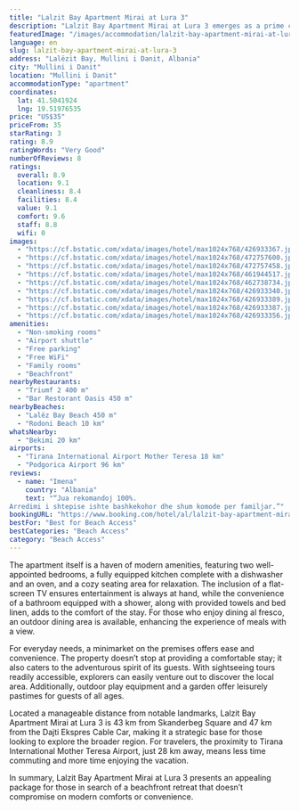 ```yaml
---
title: "Lalzit Bay Apartment Mirai at Lura 3"
description: "Lalzit Bay Apartment Mirai at Lura 3 emerges as a prime choice for travelers seeking a blend of comfort and convenience in Mullini i Danit."
featuredImage: "/images/accommodation/lalzit-bay-apartment-mirai-at-lura-3-426933367.jpg"
language: en
slug: lalzit-bay-apartment-mirai-at-lura-3
address: "Lalëzit Bay, Mullini i Danit, Albania"
city: "Mullini i Danit"
location: "Mullini i Danit"
accommodationType: "apartment"
coordinates:
  lat: 41.5041924
  lng: 19.51976535
price: "US$35"
priceFrom: 35
starRating: 3
rating: 8.9
ratingWords: "Very Good"
numberOfReviews: 8
ratings:
  overall: 8.9
  location: 9.1
  cleanliness: 8.4
  facilities: 8.4
  value: 9.1
  comfort: 9.6
  staff: 8.8
  wifi: 0
images:
  - "https://cf.bstatic.com/xdata/images/hotel/max1024x768/426933367.jpg?k=9199d08e8e62564ec6e3629256d898851cf3aa75df46a0c60cdbf6e08a7063c8&o=&hp=1"
  - "https://cf.bstatic.com/xdata/images/hotel/max1024x768/472757600.jpg?k=12b4d12a3e633ae982034cf4001f126723d0dc9165f2e695c7dcb7e52bf7c352&o=&hp=1"
  - "https://cf.bstatic.com/xdata/images/hotel/max1024x768/472757458.jpg?k=c5e5eb248e5423aab700e43a972b5e295c6df5c4105f3394d57f626814ed4c4c&o=&hp=1"
  - "https://cf.bstatic.com/xdata/images/hotel/max1024x768/461944517.jpg?k=ad0bf0b3ad8e3ec27092ffeb011ddf69ad793cc7fdd1e7090a668fd6cb76b048&o=&hp=1"
  - "https://cf.bstatic.com/xdata/images/hotel/max1024x768/462738734.jpg?k=11eb63bd132fa1b5d4930d7034eba1ee435e83041d229a69f986591942376b9a&o=&hp=1"
  - "https://cf.bstatic.com/xdata/images/hotel/max1024x768/426933340.jpg?k=a6fc3e52a5f0fd990fdbdfb0d13244b8736c19be52920f04cbe9341d771a2235&o=&hp=1"
  - "https://cf.bstatic.com/xdata/images/hotel/max1024x768/426933389.jpg?k=289f78d44938ea7eaeb340f8d600ea29ebe36928a9df09f914126ac852870d2f&o=&hp=1"
  - "https://cf.bstatic.com/xdata/images/hotel/max1024x768/426933387.jpg?k=b771992abe263c6696f3d320efa249bcad433db63b48a37a23dce76fd4184742&o=&hp=1"
  - "https://cf.bstatic.com/xdata/images/hotel/max1024x768/426933356.jpg?k=6e1b14f1ec0f86421d18a91968b2e6dcefa5ba74d111dceca38c04c0726e8daa&o=&hp=1"
amenities:
  - "Non-smoking rooms"
  - "Airport shuttle"
  - "Free parking"
  - "Free WiFi"
  - "Family rooms"
  - "Beachfront"
nearbyRestaurants:
  - "Triumf 2 400 m"
  - "Bar Restorant Oasis 450 m"
nearbyBeaches:
  - "Lalëz Bay Beach 450 m"
  - "Rodoni Beach 10 km"
whatsNearby:
  - "Bekimi 20 km"
airports:
  - "Tirana International Airport Mother Teresa 18 km"
  - "Podgorica Airport 96 km"
reviews:
  - name: "Imena"
    country: "Albania"
    text: "“Jua rekomandoj 100%.
Arredimi i shtepise ishte bashkekohor dhe shum komode per familjar.”"
bookingURL: "https://www.booking.com/hotel/al/lalzit-bay-apartment-mirai-at-lura-3.en-gb.html?aid=8035640"
bestFor: "Best for Beach Access"
bestCategories: "Beach Access"
category: "Beach Access"
---
```


The apartment itself is a haven of modern amenities, featuring two well-appointed bedrooms, a fully equipped kitchen complete with a dishwasher and an oven, and a cozy seating area for relaxation. The inclusion of a flat-screen TV ensures entertainment is always at hand, while the convenience of a bathroom equipped with a shower, along with provided towels and bed linen, adds to the comfort of the stay. For those who enjoy dining al fresco, an outdoor dining area is available, enhancing the experience of meals with a view.

For everyday needs, a minimarket on the premises offers ease and convenience. The property doesn’t stop at providing a comfortable stay; it also caters to the adventurous spirit of its guests. With sightseeing tours readily accessible, explorers can easily venture out to discover the local area. Additionally, outdoor play equipment and a garden offer leisurely pastimes for guests of all ages.

Located a manageable distance from notable landmarks, Lalzit Bay Apartment Mirai at Lura 3 is 43 km from Skanderbeg Square and 47 km from the Dajti Ekspres Cable Car, making it a strategic base for those looking to explore the broader region. For travelers, the proximity to Tirana International Mother Teresa Airport, just 28 km away, means less time commuting and more time enjoying the vacation.

In summary, Lalzit Bay Apartment Mirai at Lura 3 presents an appealing package for those in search of a beachfront retreat that doesn’t compromise on modern comforts or convenience.